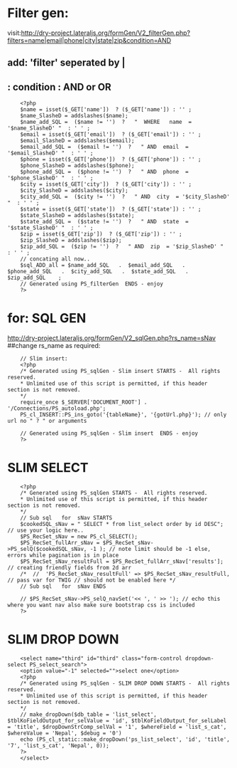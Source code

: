 # Filter gen: 

visit:http://dry-project.lateraljs.org/formGen/V2_filterGen.php?filters=name|email|phone|city|state|zip&condition=AND

## add:  'filter' seperated by |
## : condition : AND or OR

        <?php
        $name = isset($_GET['name'])  ? ($_GET['name']) : '' ;
        $name_SlasheD = addslashes($name);
        $name_add_SQL =  ($name != '')  ?   "  WHERE   name  = '$name_SlasheD' "  : ' ' ;
        $email = isset($_GET['email'])  ? ($_GET['email']) : '' ;
        $email_SlasheD = addslashes($email);
        $email_add_SQL =  ($email != '')  ?   " AND  email  = '$email_SlasheD' "  : ' ' ;
        $phone = isset($_GET['phone'])  ? ($_GET['phone']) : '' ;
        $phone_SlasheD = addslashes($phone);
        $phone_add_SQL =  ($phone != '')  ?   " AND  phone  = '$phone_SlasheD' "  : ' ' ;
        $city = isset($_GET['city'])  ? ($_GET['city']) : '' ;
        $city_SlasheD = addslashes($city);
        $city_add_SQL =  ($city != '')  ?   " AND  city  = '$city_SlasheD' "  : ' ' ;
        $state = isset($_GET['state'])  ? ($_GET['state']) : '' ;
        $state_SlasheD = addslashes($state);
        $state_add_SQL =  ($state != '')  ?   " AND  state  = '$state_SlasheD' "  : ' ' ;
        $zip = isset($_GET['zip'])  ? ($_GET['zip']) : '' ;
        $zip_SlasheD = addslashes($zip);
        $zip_add_SQL =  ($zip != '')  ?   " AND  zip  = '$zip_SlasheD' "  : ' ' ;
        // concating all now..
        $sql_ADD_all = $name_add_SQL   .  $email_add_SQL   .  $phone_add_SQL   .  $city_add_SQL   .  $state_add_SQL   .  $zip_add_SQL    ;
        // Generated using PS_filterGen  ENDS - enjoy
        ?>


# for: SQL GEN 
http://dry-project.lateraljs.org/formGen/V2_sqlGen.php?rs_name=sNav
##change rs_name as required: 

        // Slim insert:
        <?php
        /* Generated using PS_sqlGen - Slim insert STARTS -  All rights reserved.
        * Unlimited use of this script is permitted, if this header section is not removed.
        */
        require_once $_SERVER['DOCUMENT_ROOT'] . '/Connections/PS_autoload.php';
        PS_cl_INSERT::PS_ins_goto('{tableName}', '{gotUrl.php}'); // only url no " ? " or arguments

        // Generated using PS_sqlGen - Slim insert  ENDS - enjoy
        ?>


# SLIM SELECT

        <?php
        /* Generated using PS_sqlGen STARTS -  All rights reserved.
        * Unlimited use of this script is permitted, if this header section is not removed.
        */
        // Sub sql   for  sNav STARTS
        $cookedSQL_sNav = " SELECT * from list_select order by id DESC"; // use your logic here..
        $PS_RecSet_sNav = new PS_cl_SELECT();
        $PS_RecSet_fullArr_sNav = $PS_RecSet_sNav->PS_selQ($cookedSQL_sNav, -1 ); // note limit should be -1 else, errors while pagination is in place
        $PS_RecSet_sNav_resultFull = $PS_RecSet_fullArr_sNav['results']; // creating friendly fields from 2d arr
        /*  //  'PS_RecSet_sNav_resultFull' => $PS_RecSet_sNav_resultFull,  // pass var for TWIG // should not be enabled here */
        // Sub sql   for  sNav ENDS

        // $PS_RecSet_sNav->PS_selQ_navSet('<< ', ' >> '); // echo this where you want nav also make sure bootstrap css is included
        ?>


# SLIM DROP DOWN

        <select name="third" id="third" class="form-control dropdown-select PS_select_search">
        <option value="-1" selected="">select one</option>
        <?php
        /* Generated using PS_sqlGen - SLIM DROP DOWN STARTS -  All rights reserved.
        * Unlimited use of this script is permitted, if this header section is not removed.
        */
        // make_dropDown($db_table = 'list_select', $tblKoFieldOutput_for_selValue = 'id', $tblKoFieldOutput_for_selLabel = 'title', $dropDownStrComp_selVal = '1', $whereField = 'list_s_cat', $whereValue = 'Nepal', $debug = '0')
        echo (PS_cl_static::make_dropDown('ps_list_select', 'id', 'title', '7', 'list_s_cat', 'Nepal', 0));
        ?>
        </select>


